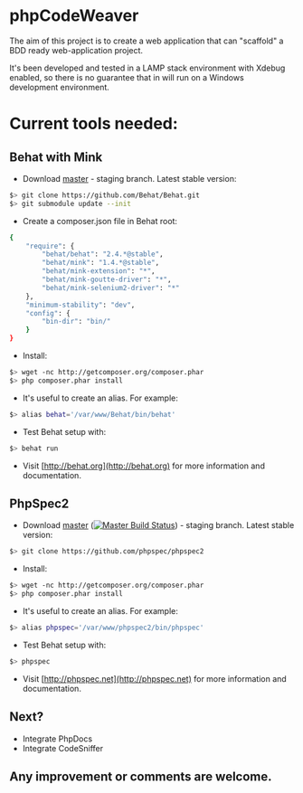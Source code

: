 phpCodeWeaver
============================

The aim of this project is to create a web application that can "scaffold" a BDD ready web-application project.


It's been developed and tested in a LAMP stack environment with Xdebug enabled, so there is no guarantee that in will run on a Windows development environment.


Current tools needed:
=====================

Behat with Mink
---------------

  - Download [master](https://github.com/Behat/Behat.git) - staging branch. Latest stable version:

```bash
$> git clone https://github.com/Behat/Behat.git
$> git submodule update --init
```

  - Create a composer.json file in Behat root:

```bash
{
	"require": {
	    "behat/behat": "2.4.*@stable",
	    "behat/mink": "1.4.*@stable",
	    "behat/mink-extension": "*",
	    "behat/mink-goutte-driver": "*",
	    "behat/mink-selenium2-driver": "*"
	},
	"minimum-stability": "dev",
	"config": {
	    "bin-dir": "bin/"
	}
}
```

  - Install:

```bash
$> wget -nc http://getcomposer.org/composer.phar
$> php composer.phar install
```

  - It's useful to create an alias. For example:

```bash
$> alias behat='/var/www/Behat/bin/behat'
```
  - Test Behat setup with:

```bash
$> behat run
```

  - Visit [http://behat.org](http://behat.org) for more information and documentation.

PhpSpec2
--------
  - Download [master](https://github.com/phpspec/phpspec2) ([![Master Build Status](https://secure.travis-ci.org/phpspec/phpspec2.png?branch=master)](http://travis-ci.org/phpspec/phpspec2)) - staging branch. Latest stable version:

```bash
$> git clone https://github.com/phpspec/phpspec2
```

  - Install:
```bash
$> wget -nc http://getcomposer.org/composer.phar
$> php composer.phar install
```

  - It's useful to create an alias. For example:

```bash
$> alias phpspec='/var/www/phpspec2/bin/phpspec'
```

  - Test Behat setup with:

```bash
$> phpspec
```

  - Visit [http://phpspec.net](http://phpspec.net) for more information and documentation.


Next?
-----

  - Integrate PhpDocs
  - Integrate CodeSniffer 

Any improvement or comments are welcome.
---------------------------------------
